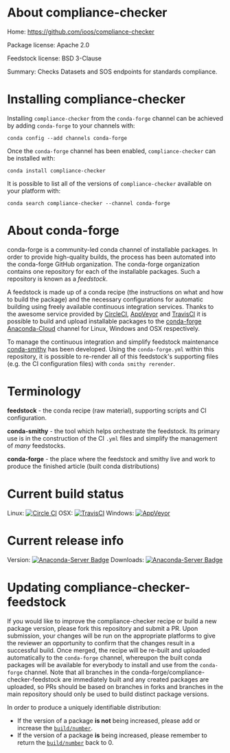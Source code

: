 About compliance-checker
========================

Home: https://github.com/ioos/compliance-checker

Package license: Apache 2.0

Feedstock license: BSD 3-Clause

Summary: Checks Datasets and SOS endpoints for standards compliance.



Installing compliance-checker
=============================

Installing `compliance-checker` from the `conda-forge` channel can be achieved by adding `conda-forge` to your channels with:

```
conda config --add channels conda-forge
```

Once the `conda-forge` channel has been enabled, `compliance-checker` can be installed with:

```
conda install compliance-checker
```

It is possible to list all of the versions of `compliance-checker` available on your platform with:

```
conda search compliance-checker --channel conda-forge
```


About conda-forge
=================

conda-forge is a community-led conda channel of installable packages.
In order to provide high-quality builds, the process has been automated into the
conda-forge GitHub organization. The conda-forge organization contains one repository
for each of the installable packages. Such a repository is known as a *feedstock*.

A feedstock is made up of a conda recipe (the instructions on what and how to build
the package) and the necessary configurations for automatic building using freely
available continuous integration services. Thanks to the awesome service provided by
[CircleCI](https://circleci.com/), [AppVeyor](http://www.appveyor.com/)
and [TravisCI](https://travis-ci.org/) it is possible to build and upload installable
packages to the [conda-forge](https://anaconda.org/conda-forge)
[Anaconda-Cloud](http://docs.anaconda.org/) channel for Linux, Windows and OSX respectively.

To manage the continuous integration and simplify feedstock maintenance
[conda-smithy](http://github.com/conda-forge/conda-smithy) has been developed.
Using the ``conda-forge.yml`` within this repository, it is possible to re-render all of
this feedstock's supporting files (e.g. the CI configuration files) with ``conda smithy rerender``.


Terminology
===========

**feedstock** - the conda recipe (raw material), supporting scripts and CI configuration.

**conda-smithy** - the tool which helps orchestrate the feedstock.
                   Its primary use is in the construction of the CI ``.yml`` files
                   and simplify the management of *many* feedstocks.

**conda-forge** - the place where the feedstock and smithy live and work to
                  produce the finished article (built conda distributions)

Current build status
====================

Linux: [![Circle CI](https://circleci.com/gh/conda-forge/compliance-checker-feedstock.svg?style=shield)](https://circleci.com/gh/conda-forge/compliance-checker-feedstock)
OSX: [![TravisCI](https://travis-ci.org/conda-forge/compliance-checker-feedstock.svg?branch=master)](https://travis-ci.org/conda-forge/compliance-checker-feedstock)
Windows: [![AppVeyor](https://ci.appveyor.com/api/projects/status/github/conda-forge/compliance-checker-feedstock?svg=True)](https://ci.appveyor.com/project/conda-forge/compliance-checker-feedstock/branch/master)

Current release info
====================
Version: [![Anaconda-Server Badge](https://anaconda.org/conda-forge/compliance-checker/badges/version.svg)](https://anaconda.org/conda-forge/compliance-checker)
Downloads: [![Anaconda-Server Badge](https://anaconda.org/conda-forge/compliance-checker/badges/downloads.svg)](https://anaconda.org/conda-forge/compliance-checker)


Updating compliance-checker-feedstock
=====================================

If you would like to improve the compliance-checker recipe or build a new
package version, please fork this repository and submit a PR. Upon submission,
your changes will be run on the appropriate platforms to give the reviewer an
opportunity to confirm that the changes result in a successful build. Once
merged, the recipe will be re-built and uploaded automatically to the
`conda-forge` channel, whereupon the built conda packages will be available for
everybody to install and use from the `conda-forge` channel.
Note that all branches in the conda-forge/compliance-checker-feedstock are
immediately built and any created packages are uploaded, so PRs should be based
on branches in forks and branches in the main repository should only be used to
build distinct package versions.

In order to produce a uniquely identifiable distribution:
 * If the version of a package **is not** being increased, please add or increase
   the [``build/number``](http://conda.pydata.org/docs/building/meta-yaml.html#build-number-and-string).
 * If the version of a package **is** being increased, please remember to return
   the [``build/number``](http://conda.pydata.org/docs/building/meta-yaml.html#build-number-and-string)
   back to 0.
